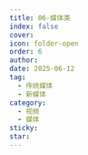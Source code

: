 ```yaml
---
title: 06-媒体类
index: false
cover: 
icon: folder-open
order: 6
author: 
date: 2025-06-12
tag:
  - 传统媒体
  - 新媒体
category:
  - 视频
  - 媒体
sticky: 
star: 
---
```


<Catalog />
